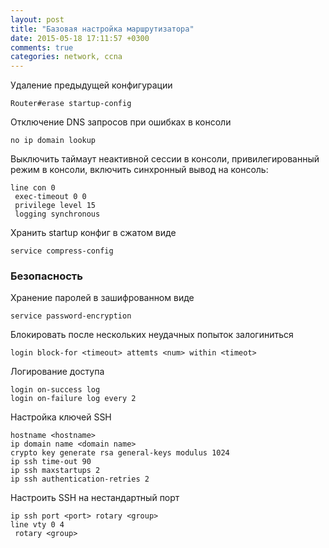 ```yaml
---
layout: post
title: "Базовая настройка маршрутизатора"
date: 2015-05-18 17:11:57 +0300
comments: true
categories: network, ccna
---
```

Удаление предыдущей конфигурации

```
Router#erase startup-config
```

Отключение DNS запросов при ошибках в консоли
```
no ip domain lookup
```

Выключить таймаут неактивной сессии в консоли, привилегированный режим в консоли, включить синхронный вывод на консоль:
```
line con 0
 exec-timeout 0 0
 privilege level 15
 logging synchronous
```

Хранить startup конфиг в сжатом виде
```
service compress-config 
```

### Безопасность

Хранение паролей в зашифрованном виде
```
service password-encryption
```

Блокировать после нескольких неудачных попыток залогиниться
```
login block-for <timeout> attemts <num> within <timeot>
```

Логирование доступа
```
login on-success log
login on-failure log every 2
```

Настройка ключей SSH
```
hostname <hostname>
ip domain name <domain name>
crypto key generate rsa general-keys modulus 1024
ip ssh time-out 90
ip ssh maxstartups 2 
ip ssh authentication-retries 2 
```

Настроить SSH на нестандартный порт
```
ip ssh port <port> rotary <group>
line vty 0 4
 rotary <group>
```

